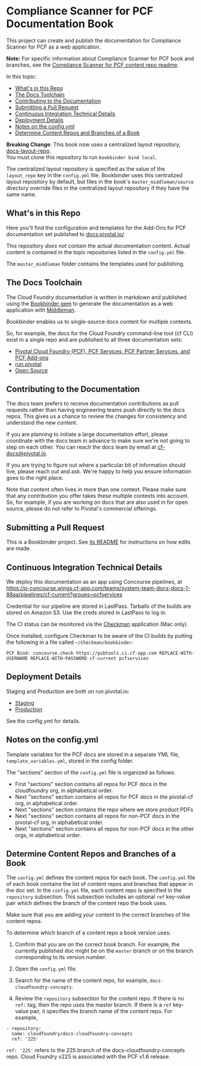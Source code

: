 #  Compliance Scanner for PCF Documentation Book

This project can create and publish the documentation for Compliance Scanner for PCF as a web application.

**Note:** For specific information about Compliance Scanner for PCF book and branches, see the [Compliance Scanner for PCF content repo readme](https://github.com/pivotal-cf/docs-addon-compliance-tools/blob/master/README.md).

In this topic:

* [What's in this Repo](#whats-in-this-repo)
* [The Docs Toolchain](#the-docs-toolchain)
* [Contributing to the Documentation](#contributing-to-the-documentation)
* [Submitting a Pull Request](#submitting-a-pull-request)
* [Continuous Integration Technical Details](#continuous-integration-technical-details)
* [Deployment Details](#deployment-details)
* [Notes on the config.yml](#notes-on-the-configyml)
* [Determine Content Repos and Branches of a Book](#determine-content-repos-and-branches-of-a-book)

**Breaking Change**: This book now uses a centralized layout repository, [docs-layout-repo](https://github.com/pivotal-cf/docs-layout-repo).  
You must clone this repository to run `bookbinder bind local`.

The centralized layout repository is specified as the value of the `layout_repo` key in the `config.yml` file. 
Bookbinder uses this centralized layout repository by default, but files in the book's `master_middleman/source` directory override files in the centralized layout repository if they have the same name.

## What's in this Repo

Here you'll find the configuration and templates for the Add-Ons for PCF documentation set published to [docs.pivotal.io/](http://docs.pivotal.io/).

This repository *does not* contain the actual documentation content. 
Actual content is contained in the topic repositories listed in the `config.yml` file.

The `master_middleman` folder contains the templates used for publishing.

## The Docs Toolchain

The Cloud Foundry documentation is written in markdown and published using the [Bookbinder gem](http://github.com/pivotal-cf/docs-bookbinder) to generate the documentation as a web application with [Middleman](http://middlemanapp.com/).

Bookbinder enables us to single-source docs content for multiple contexts.

So, for example, the docs for the Cloud Foundry command-line tool (cf CLI) exist in a single repo and are published to all three documentation sets:

* [Pivotal Cloud Foundry (PCF), PCF Services, PCF Partner Services, and PCF Add-ons](http://docs.pivotal.io)
* [run.pivotal](http://docs.run.pivotal.io)
* [Open Source](http://docs.cloudfoundry.org)

## Contributing to the Documentation

The docs team prefers to receive documentation contributions as pull requests rather than having engineering teams push directly to the docs repos.
This gives us a chance to review the changes for consistency and understand the new content.

If you are planning to initiate a large documentation effort, please coordinate with the docs team in advance to make sure we're not going to step on each other. 
You can reach the docs team by email at [cf-docs@pivotal.io](mailto:cf-docs@pivotal.io).

If you are trying to figure out where a particular bit of information should live, please reach out and ask. 
We're happy to help you ensure information goes to the right place.

Note that content often lives in more than one context.
Please make sure that any contribution you offer takes these multiple contexts into account.
So, for example, if you are working on docs that are also used in for open source, please do not refer to Pivotal's commercial offerings.

## Submitting a Pull Request

This is a Bookbinder project. See [its README](https://github.com/pivotal-cf/bookbinder/blob/master/README.md) for instructions on how edits are made.

## Continuous Integration Technical Details

We deploy this documentation as an app using Concourse pipelines, at https://p-concourse.wings.cf-app.com/teams/system-team-docs-docs-1-88aa/pipelines/cf-current?groups=pcfservices

Credential for our pipeline are stored in LastPass. 
Tarballs of the builds are stored on Amazon S3. 
Use the creds stored in LastPass to log in.

The CI status can be monitored via the [Checkman](https://github.com/cppforlife/checkman) application (Mac only).

Once installed, configure Checkman to be aware of the CI builds by putting the following in a file called `~/Checkman/bookbinder`:

    PCF Bind: concourse.check https://pubtools.ci.cf-app.com REPLACE-WITH-USERNAME REPLACE-WITH-PASSWORD cf-current pcfservices

## Deployment Details

Staging and Production are both on run.pivotal.io:

- [Staging](http://cf-p1-docs-staging.cfapps.io/)
- [Production](http://cf-p1-docs-prod.cfapps.io/)

See the config.yml for details.

## Notes on the config.yml 

Template variables for the PCF docs are stored in a separate YML file, `template_variables.yml`, stored in the config folder. 

The "sections" section of the `config.yml` file is organized as follows:

- First "sections" section contains all repos for PCF docs in the cloudfoundry org, in alphabetical order.
- Next "sections" section contains all repos for PCF docs in the pivotal-cf org, in alphabetical order.
- Next "sections" section contains the repo where we store product PDFs
- Next "sections" section contains all repos for non-PCF docs in the pivotal-cf org, in alphabetical order.
- Next "sections" section contains all repos for non-PCF docs in the other orgs, in alphabetical order.

## Determine Content Repos and Branches of a Book

The `config.yml` defines the content repos for each book.
The `config.yml` file of each book contains the list of content repos and branches that appear in the doc set.
In the `config.yml` file, each content repo is specified in the `repository` subsection.
This subsection includes an optional `ref` key-value pair which defines the branch of the content repo the book uses.

Make sure that you are adding your content to the correct branches of the content repos.

To determine which branch of a content repo a book version uses:

1. Confirm that you are on the correct book branch. For example, the currently published doc might be on the `master` branch
or on the branch corresponding to its version number.

2. Open the `config.yml` file.

3. Search for the name of the content repo, for example, `docs-cloudfoundry-concepts`.

4. Review the `repository` subsection for the content repo. If there is no `ref:` tag, then the repo uses the master branch. If there is a `ref` key-value pair, it specifies the branch name of the content repo. For example,

  ```
  - repository:
    name: cloudfoundry/docs-cloudfoundry-concepts
    ref: '225'
  ```

  `ref: '225'` refers to the 225 branch of the docs-cloudfoundry-concepts repo. Cloud Foundry v225 is associated with the PCF v1.6 release.


